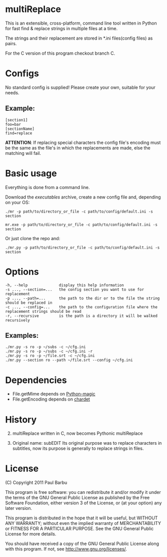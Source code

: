 multiReplace
============

This is an extensible, cross-platform, command line tool written in Python for fast
find & replace strings in multiple files at a time.

The strings and their replacement are stored in \*.ini files(config files) as pairs.

For the C version of this program checkout branch C.

Configs
=======

No standard config is supplied!
Please create your own, suitable for your needs.

## Example:
    [section1]
    foo=bar
    [sectionName]
    find=replace

__ATTENTION__:
If replacing special characters the config file's encoding must be the same as
the file's in which the replacements are made, else the matching will fail.

Basic usage
===========

Everything is done from a command line.

Download the _executables_ archive, create a new config file and, depending on your OS:

`./mr -p path/to/directory_or_file -c path/to/config/default.ini -s section`

`mr.exe -p path/to/directory_or_file -c path/to/config/default.ini -s section`

Or just clone the repo and:

`./mr.py -p path/to/directory_or_file -c path/to/config/default.ini -s section`

Options
=======

    -h, --help              display this help information  
    -s ..., --section=...   the config section you want to use for replacement  
    -p ..., --path=...      the path to the dir or to the file the string should be replaced in  
    -c ..., --config=...    the path to the configuration file where the replacement strings should be read  
    -r, --recursive         is the path is a directory it will be walked recursively  

## Examples:

    ./mr.py -s ro -p ~/subs -c ~/cfg.ini
    ./mr.py -s ro -p ~/subs -c ~/cfg.ini -r
    ./mr.py -s ro -p ~/file.srt -c ~/cfg.ini
    ./mr.py --section ro --path ~/file.srt --config ~/cfg.ini


Dependencies
============
* File.getMime depends on [Python-magic](https://github.com/ahupp/python-magic 'Python-magic')
* File.getEncoding depends on [chardet](http://chardet.feedparser.org/ 'chardet')

History
=======

2. multiReplace written in C, now becomes Pythonic multiReplace

1. Original name: subEDIT
Its original purpose was to replace characters in subtitles, now its purpose is
generally to replace strings in files.

License
=======

(C) Copyright 2011 Paul Barbu

This program is free software: you can redistribute it and/or modify
it under the terms of the GNU General Public License as published by
the Free Software Foundation, either version 3 of the License, or
(at your option) any later version.

This program is distributed in the hope that it will be useful,
but WITHOUT ANY WARRANTY; without even the implied warranty of
MERCHANTABILITY or FITNESS FOR A PARTICULAR PURPOSE.  See the
GNU General Public License for more details.

You should have received a copy of the GNU General Public License
along with this program.  If not, see <http://www.gnu.org/licenses/>.
